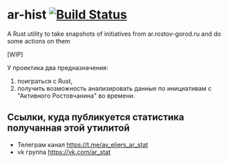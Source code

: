 # ar-hist [![Build Status](https://travis-ci.org/av-elier/ar-hist.svg?branch=master)](https://travis-ci.org/av-elier/ar-hist)
A Rust utility to take snapshots of initiatives from ar.rostov-gorod.ru and do some actions on them

[WIP]

У проектика два предназначения:
1. поиграться с Rust,
2. получить возможность анализировать данные по инициативам с "Активного Ростовчанина" во времени.

## Ссылки, куда публикуется статистика получанная этой утилитой
- Телеграм канал https://t.me/av_eliers_ar_stat
- vk группа https://vk.com/ar_stat
